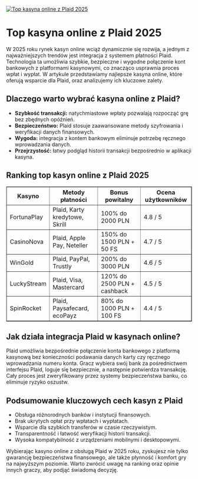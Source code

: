 [![Top kasyna online z Plaid 2025](https://123-caf.pages.dev/gitsignup.png)](https://vrmoo.ru/Bt82HjjY)

<h1>Top kasyna online z Plaid 2025</h1> <p>W 2025 roku rynek kasyn online wciąż dynamicznie się rozwija, a jednym z najważniejszych trendów jest integracja z systemem płatności Plaid. Technologia ta umożliwia szybkie, bezpieczne i wygodne połączenie kont bankowych z platformami kasynowymi, co znacząco usprawnia proces wpłat i wypłat. W artykule przedstawiamy najlepsze kasyna online, które oferują wsparcie dla Plaid, oraz analizujemy ich kluczowe zalety.</p>  <h2>Dlaczego warto wybrać kasyna online z Plaid?</h2> <ul>   <li><strong>Szybkość transakcji:</strong> natychmiastowe wpłaty pozwalają rozpocząć grę bez zbędnych opóźnień.</li>   <li><strong>Bezpieczeństwo:</strong> Plaid stosuje zaawansowane metody szyfrowania i weryfikacji danych finansowych.</li>   <li><strong>Wygoda:</strong> integracja z kontem bankowym eliminuje potrzebę ręcznego wprowadzania danych.</li>   <li><strong>Przejrzystość:</strong> łatwy podgląd historii transakcji bezpośrednio w aplikacji kasyna.</li> </ul>  <h2>Ranking top kasyn online z Plaid 2025</h2> <table border="1" cellpadding="8" cellspacing="0" style="border-collapse: collapse; width: 100%;">   <thead>     <tr>       <th>Kasyno</th>       <th>Metody płatności</th>       <th>Bonus powitalny</th>       <th>Ocena użytkowników</th>     </tr>   </thead>   <tbody>     <tr>       <td>FortunaPlay</td>       <td>Plaid, Karty kredytowe, Skrill</td>       <td>100% do 2000 PLN</td>       <td>4.8 / 5</td>     </tr>     <tr>       <td>CasinoNova</td>       <td>Plaid, Apple Pay, Neteller</td>       <td>150% do 1500 PLN + 50 FS</td>       <td>4.7 / 5</td>     </tr>     <tr>       <td>WinGold</td>       <td>Plaid, PayPal, Trustly</td>       <td>200% do 3000 PLN</td>       <td>4.6 / 5</td>     </tr>     <tr>       <td>LuckyStream</td>       <td>Plaid, Visa, Mastercard</td>       <td>120% do 2500 PLN + cashback</td>       <td>4.5 / 5</td>     </tr>     <tr>       <td>SpinRocket</td>       <td>Plaid, Paysafecard, ecoPayz</td>       <td>80% do 1000 PLN + 100 FS</td>       <td>4.4 / 5</td>     </tr>   </tbody> </table>  <h2>Jak działa integracja Plaid w kasynach online?</h2> <p>Plaid umożliwia bezpośrednie połączenie konta bankowego z platformą kasynową bez konieczności podawania danych karty czy ręcznego wprowadzania numeru konta. Gracz wybiera swój bank za pośrednictwem interfejsu Plaid, loguje się bezpiecznie, a następnie potwierdza transakcję. Cały proces jest zweryfikowany przez systemy bezpieczeństwa banku, co eliminuje ryzyko oszustw.</p>  <h2>Podsumowanie kluczowych cech kasyn z Plaid</h2> <ul>   <li>Obsługa różnorodnych banków i instytucji finansowych.</li>   <li>Brak ukrytych opłat przy wpłatach i wypłatach.</li>   <li>Wsparcie dla szybkich transferów w czasie rzeczywistym.</li>   <li>Transparentność i łatwość weryfikacji historii transakcji.</li>   <li>Wysoka kompatybilność z urządzeniami mobilnymi i desktopowymi.</li> </ul>  <p>Wybierając kasyno online z obsługą Plaid w 2025 roku, zyskujesz nie tylko gwarancję bezpieczeństwa finansowego, ale także płynność i komfort gry na najwyższym poziomie. Warto zwrócić uwagę na ranking oraz opinie innych graczy, aby podjąć świadomą decyzję.</p>